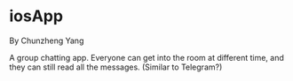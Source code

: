 # iosApp
By Chunzheng Yang

A group chatting app. 
Everyone can get into the room at different time, 
and they can still read all the messages. (Similar to Telegram?)
